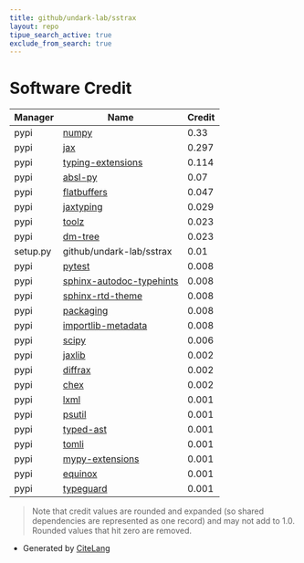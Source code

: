 ```yaml
---
title: github/undark-lab/sstrax
layout: repo
tipue_search_active: true
exclude_from_search: true
---
```

# Software Credit

|Manager|Name|Credit|
|-------|----|------|
|pypi|[numpy](https://www.numpy.org)|0.33|
|pypi|[jax](https://github.com/google/jax)|0.297|
|pypi|[typing-extensions](https://typing.readthedocs.io/)|0.114|
|pypi|[absl-py](https://github.com/abseil/abseil-py)|0.07|
|pypi|[flatbuffers](https://google.github.io/flatbuffers/)|0.047|
|pypi|[jaxtyping](https://pypi.org/project/jaxtyping)|0.029|
|pypi|[toolz](https://github.com/pytoolz/toolz/)|0.023|
|pypi|[dm-tree](https://github.com/deepmind/tree)|0.023|
|setup.py|github/undark-lab/sstrax|0.01|
|pypi|[pytest](https://docs.pytest.org/en/latest/)|0.008|
|pypi|[sphinx-autodoc-typehints](https://pypi.org/project/sphinx-autodoc-typehints)|0.008|
|pypi|[sphinx-rtd-theme](https://pypi.org/project/sphinx-rtd-theme)|0.008|
|pypi|[packaging](https://pypi.org/project/packaging)|0.008|
|pypi|[importlib-metadata](https://pypi.org/project/importlib-metadata)|0.008|
|pypi|[scipy](https://www.scipy.org)|0.006|
|pypi|[jaxlib](https://github.com/google/jax)|0.002|
|pypi|[diffrax](https://github.com/patrick-kidger/diffrax)|0.002|
|pypi|[chex](https://github.com/deepmind/chex)|0.002|
|pypi|[lxml](https://pypi.org/project/lxml)|0.001|
|pypi|[psutil](https://pypi.org/project/psutil)|0.001|
|pypi|[typed-ast](https://pypi.org/project/typed-ast)|0.001|
|pypi|[tomli](https://pypi.org/project/tomli)|0.001|
|pypi|[mypy-extensions](https://pypi.org/project/mypy-extensions)|0.001|
|pypi|[equinox](https://pypi.org/project/equinox)|0.001|
|pypi|[typeguard](https://pypi.org/project/typeguard)|0.001|


> Note that credit values are rounded and expanded (so shared dependencies are represented as one record) and may not add to 1.0. Rounded values that hit zero are removed.


- Generated by [CiteLang](https://github.com/vsoch/citelang)
